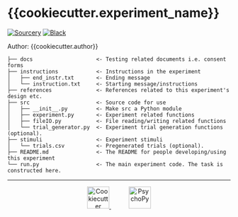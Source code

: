# {{cookiecutter.experiment_name}}

[![Sourcery](https://img.shields.io/badge/Sourcery-enabled-brightgreen)](https://sourcery.ai)
[![Black](https://img.shields.io/badge/code%20style-black-000000.svg)](https://github.com/psf/black)

Author: {{cookiecutter.author}}

```
├── docs                    <- Testing related documents i.e. consent forms
├── instructions            <- Instructions in the experiment
│   ├── end_instr.txt       <- Ending message
│   └── instruction.txt     <- Starting message/instructions
├── references              <- References related to this experiment's design etc.
├── src                     <- Source code for use
│   ├── __init__.py         <- Make src a Python module
│   ├── experiment.py       <- Experiment related functions
│   ├── fileIO.py           <- File reading/writing related functions
│   └── trial_generator.py  <- Experiment trial generation functions (optional).
├── stimuli                 <- Experiment stimuli
│   └── trials.csv          <- Pregenerated trials (optional).
├── README.md               <- The README for people developing/using this experiment
└── run.py                  <- The main experiment code. The task is constructed here.

```


---

<p align="center">
    <a href="https://cookiecutter.readthedocs.io/en/1.7.2/" target="_blank" style="margin: 20px">
        <img    alt="Cookiecutter"
                src="https://raw.githubusercontent.com/cookiecutter/cookiecutter/3ac078356adf5a1a72042dfe72ebfa4a9cd5ef38/logo/cookiecutter_medium.png"
                height=50px>
    </a>
    <a href="https://www.psychopy.org/" target="_blank" style="margin: 20px">
        <img    alt="PsychoPy"
                src="https://www.psychopy.org/_static/psychopyLogoType3_h240.png"
                height=50px>
    </a>
</p>
